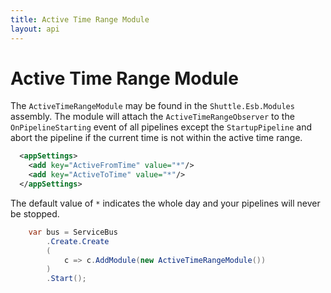 ```yaml
---
title: Active Time Range Module
layout: api
---
```

# Active Time Range Module

The `ActiveTimeRangeModule` may be found in the `Shuttle.Esb.Modules` assembly.  The module will attach the `ActiveTimeRangeObserver` to the `OnPipelineStarting` event of all pipelines except the `StartupPipeline` and abort the pipeline if the current time is not within the active time range.

~~~xml
  <appSettings>
    <add key="ActiveFromTime" value="*"/>
    <add key="ActiveToTime" value="*"/>
  </appSettings>
~~~

The default value of `*` indicates the whole day and your pipelines will never be stopped.

~~~c#
	var bus = ServiceBus
		.Create.Create
		(
			c => c.AddModule(new ActiveTimeRangeModule())
		)
		.Start();
~~~